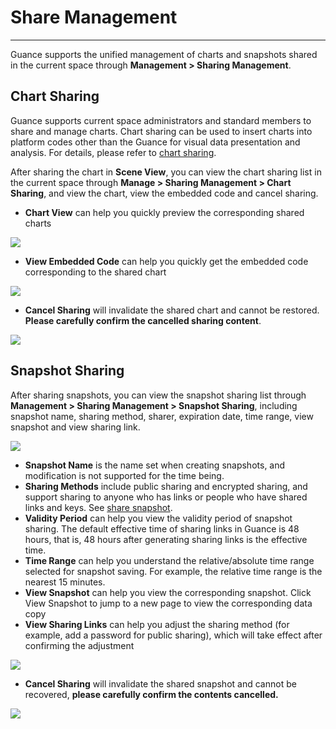 # Share Management
---

Guance supports the unified management of charts and snapshots shared in the current space through **Management > Sharing Management**.


## Chart Sharing

Guance supports current space administrators and standard members to share and manage charts. Chart sharing can be used to insert charts into platform codes other than the Guance for visual data presentation and analysis. For details, please refer to [chart sharing](../scene/visual-chart/chart-share.md).

After sharing the chart in **Scene View**, you can view the chart sharing list in the current space through **Manage > Sharing Management > Chart Sharing**, and view the chart, view the embedded code and cancel sharing.

- **Chart View** can help you quickly preview the corresponding shared charts

![](img/11_share_01.png)

- **View Embedded Code** can help you quickly get the embedded code corresponding to the shared chart

![](img/11_share_02.png)

- **Cancel Sharing** will invalidate the shared chart and cannot be restored. **Please carefully confirm the cancelled sharing content**.

![](img/11_share_03.png)

## Snapshot Sharing

After sharing snapshots, you can view the snapshot sharing list through **Management > Sharing Management > Snapshot Sharing**, including snapshot name, sharing method, sharer, expiration date, time range, view snapshot and view sharing link.

![](img/11_share_04.png)

- **Snapshot Name** is the name set when creating snapshots, and modification is not supported for the time being.
- **Sharing Methods** include public sharing and encrypted sharing, and support sharing to anyone who has links or people who have shared links and keys. See [share snapshot](../management/snapshot.md).
- **Validity Period** can help you view the validity period of snapshot sharing. The default effective time of sharing links in Guance is 48 hours, that is, 48 hours after generating sharing links is the effective time.
- **Time Range** can help you understand the relative/absolute time range selected for snapshot saving. For example, the relative time range is the nearest 15 minutes.
- **View Snapshot** can help you view the corresponding snapshot. Click View Snapshot to jump to a new page to view the corresponding data copy
- **View Sharing Links** can help you adjust the sharing method (for example, add a password for public sharing), which will take effect after confirming the adjustment

![](img/11_share_05.png)

- **Cancel Sharing** will invalidate the shared snapshot and cannot be recovered, **please carefully confirm the contents cancelled.**

![](img/11_share_06.png)



